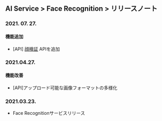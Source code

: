 ## AI Service > Face Recognition > リリースノート
### 2021. 07. 27.
#### 機能追加
* [API] [顔検証](./api-guide/#verify) APIを追加

### 2021.04.27.
#### 機能改善
* [API]アップロード可能な画像フォーマットの多様化
### 2021.03.23.
* Face Recognitionサービスリリース
